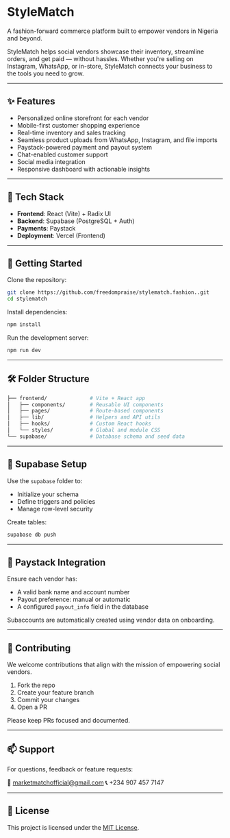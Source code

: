 
# StyleMatch

A fashion-forward commerce platform built to empower vendors in Nigeria and beyond.

StyleMatch helps social vendors showcase their inventory, streamline orders, and get paid — without hassles. Whether you're selling on Instagram, WhatsApp, or in-store, StyleMatch connects your business to the tools you need to grow.

---

## ✨ Features

- Personalized online storefront for each vendor  
- Mobile-first customer shopping experience  
- Real-time inventory and sales tracking  
- Seamless product uploads from WhatsApp, Instagram, and file imports  
- Paystack-powered payment and payout system  
- Chat-enabled customer support  
- Social media integration  
- Responsive dashboard with actionable insights  

---

## 🧠 Tech Stack

- **Frontend**: React (Vite) + Radix UI  
- **Backend**: Supabase (PostgreSQL + Auth)  
- **Payments**: Paystack  
- **Deployment**: Vercel (Frontend)  

---

## 🚀 Getting Started

Clone the repository:

```bash
git clone https://github.com/freedompraise/stylematch.fashion..git
cd stylematch
````

Install dependencies:

```bash
npm install
```

Run the development server:

```bash
npm run dev
```

---

## 🛠 Folder Structure

```bash
├── frontend/              # Vite + React app
│   ├── components/        # Reusable UI components
│   ├── pages/             # Route-based components
│   ├── lib/               # Helpers and API utils
│   ├── hooks/             # Custom React hooks
│   └── styles/            # Global and module CSS
└── supabase/              # Database schema and seed data
```

---

## 🧩 Supabase Setup

Use the `supabase` folder to:

* Initialize your schema
* Define triggers and policies
* Manage row-level security

Create tables:

```bash
supabase db push
```

---

## 🏦 Paystack Integration

Ensure each vendor has:

* A valid bank name and account number
* Payout preference: manual or automatic
* A configured `payout_info` field in the database

Subaccounts are automatically created using vendor data on onboarding.

---

## 🤝 Contributing

We welcome contributions that align with the mission of empowering social vendors.

1. Fork the repo
2. Create your feature branch
3. Commit your changes
4. Open a PR

Please keep PRs focused and documented.

---

## 📫 Support

For questions, feedback or feature requests:

**📧** [marketmatchofficial@gmail.com](mailto:marketmatchofficial@gmail.com)
**📞** +234 907 457 7147

---

## 📄 License

This project is licensed under the [MIT License](LICENSE).

```

